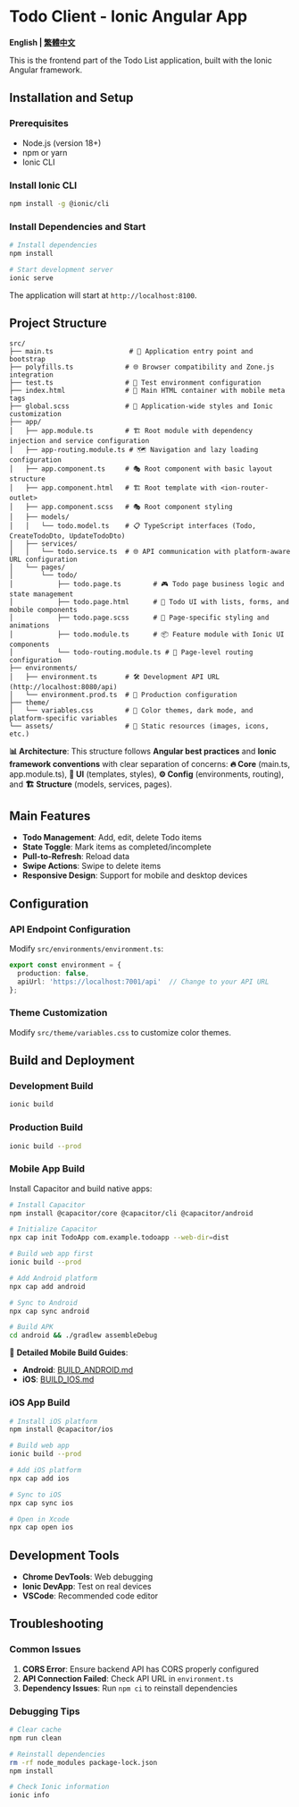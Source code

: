 # Todo Client - Ionic Angular App

**English | [繁體中文](README_zh.md)**

This is the frontend part of the Todo List application, built with the Ionic Angular framework.

## Installation and Setup

### Prerequisites

- Node.js (version 18+)
- npm or yarn
- Ionic CLI

### Install Ionic CLI

```bash
npm install -g @ionic/cli
```

### Install Dependencies and Start

```bash
# Install dependencies
npm install

# Start development server
ionic serve
```

The application will start at `http://localhost:8100`.

## Project Structure

```
src/
├── main.ts                   # 🚀 Application entry point and bootstrap
├── polyfills.ts             # 🌐 Browser compatibility and Zone.js integration  
├── test.ts                  # 🧪 Test environment configuration
├── index.html               # 🚪 Main HTML container with mobile meta tags
├── global.scss              # 🌈 Application-wide styles and Ionic customization
├── app/
│   ├── app.module.ts        # 🏗️ Root module with dependency injection and service configuration
│   ├── app-routing.module.ts # 🗺️ Navigation and lazy loading configuration
│   ├── app.component.ts     # 🎭 Root component with basic layout structure
│   ├── app.component.html   # 🏗️ Root template with <ion-router-outlet>
│   ├── app.component.scss   # 🎭 Root component styling
│   ├── models/
│   │   └── todo.model.ts    # 📋 TypeScript interfaces (Todo, CreateTodoDto, UpdateTodoDto)
│   ├── services/
│   │   └── todo.service.ts  # 🌐 API communication with platform-aware URL configuration
│   └── pages/
│       └── todo/
│           ├── todo.page.ts        # 🎮 Todo page business logic and state management
│           ├── todo.page.html      # 📱 Todo UI with lists, forms, and mobile components
│           ├── todo.page.scss      # 📝 Page-specific styling and animations
│           ├── todo.module.ts      # 📦 Feature module with Ionic UI components
│           └── todo-routing.module.ts # 🔗 Page-level routing configuration
├── environments/
│   ├── environment.ts       # 🛠️ Development API URL (http://localhost:8080/api)
│   └── environment.prod.ts  # 🚀 Production configuration
├── theme/
│   └── variables.css        # 🎨 Color themes, dark mode, and platform-specific variables
└── assets/                  # 📁 Static resources (images, icons, etc.)
```

**📊 Architecture**: This structure follows **Angular best practices** and **Ionic framework conventions** with clear separation of concerns: **🔥 Core** (main.ts, app.module.ts), **🎨 UI** (templates, styles), **⚙️ Config** (environments, routing), and **🏗️ Structure** (models, services, pages).

## Main Features

- **Todo Management**: Add, edit, delete Todo items
- **State Toggle**: Mark items as completed/incomplete
- **Pull-to-Refresh**: Reload data
- **Swipe Actions**: Swipe to delete items
- **Responsive Design**: Support for mobile and desktop devices

## Configuration

### API Endpoint Configuration

Modify `src/environments/environment.ts`:

```typescript
export const environment = {
  production: false,
  apiUrl: 'https://localhost:7001/api'  // Change to your API URL
};
```

### Theme Customization

Modify `src/theme/variables.css` to customize color themes.

## Build and Deployment

### Development Build
```bash
ionic build
```

### Production Build
```bash
ionic build --prod
```

### Mobile App Build

Install Capacitor and build native apps:

```bash
# Install Capacitor
npm install @capacitor/core @capacitor/cli @capacitor/android

# Initialize Capacitor
npx cap init TodoApp com.example.todoapp --web-dir=dist

# Build web app first
ionic build --prod

# Add Android platform
npx cap add android

# Sync to Android
npx cap sync android

# Build APK
cd android && ./gradlew assembleDebug
```

📱 **Detailed Mobile Build Guides**: 
- **Android**: [BUILD_ANDROID.md](BUILD_ANDROID.md)
- **iOS**: [BUILD_IOS.md](BUILD_IOS.md)

### iOS App Build

```bash
# Install iOS platform
npm install @capacitor/ios

# Build web app
ionic build --prod

# Add iOS platform
npx cap add ios

# Sync to iOS
npx cap sync ios

# Open in Xcode
npx cap open ios
```

## Development Tools

- **Chrome DevTools**: Web debugging
- **Ionic DevApp**: Test on real devices
- **VSCode**: Recommended code editor

## Troubleshooting

### Common Issues

1. **CORS Error**: Ensure backend API has CORS properly configured
2. **API Connection Failed**: Check API URL in `environment.ts`
3. **Dependency Issues**: Run `npm ci` to reinstall dependencies

### Debugging Tips

```bash
# Clear cache
npm run clean

# Reinstall dependencies
rm -rf node_modules package-lock.json
npm install

# Check Ionic information
ionic info
```
